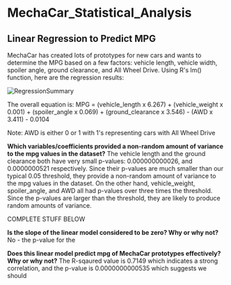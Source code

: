 # MechaCar_Statistical_Analysis

## Linear Regression to Predict MPG
MechaCar has created lots of prototypes for new cars and wants to determine the MPG based on a few factors: vehicle length, vehicle width, spoiler angle, ground clearance, and All Wheel Drive. Using R's lm() function, here are the regression results:

![RegressionSummary](https://user-images.githubusercontent.com/30487641/139344354-02ee42fa-08d3-49f1-9400-82a6aea81ec2.PNG)

The overall equation is: 
MPG = (vehicle_length x 6.267) + (vehicle_weight x 0.001) + (spoiler_angle x 0.069) + (ground_clearance x 3.546) - (AWD x 3.411) - 0.0104

Note: AWD is either 0 or 1 with 1's representing cars with All Wheel Drive


**Which variables/coefficients provided a non-random amount of variance to the mpg values in the dataset?**
The vehicle length and the ground clearance both have very small p-values: 0.000000000026, and 0.0000000521 respectively. Since their p-values are much smaller than our typical 0.05 threshold, they provide a non-random amount of variance to the mpg values in the dataset.
On the other hand, vehicle_weight, spoiler_angle, and AWD all had p-values over three times the threshold. Since the p-values are larger than the threshold, they are likely to produce random amounts of variance.



COMPLETE STUFF BELOW

**Is the slope of the linear model considered to be zero? Why or why not?**
No - the p-value for the 




**Does this linear model predict mpg of MechaCar prototypes effectively? Why or why not?**
The R-sqaured value is 0.7149 which indicates a strong correlation, and the p-value is 0.0000000000535 which suggests we should 
